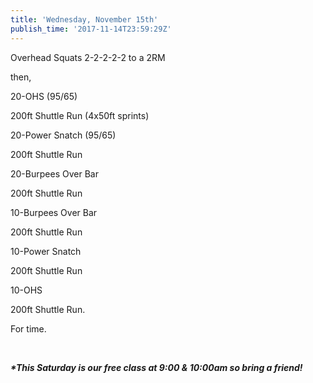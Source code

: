 ```yaml
---
title: 'Wednesday, November 15th'
publish_time: '2017-11-14T23:59:29Z'
---
```


Overhead Squats 2-2-2-2-2 to a 2RM

then,

20-OHS (95/65)

200ft Shuttle Run (4x50ft sprints)

20-Power Snatch (95/65)

200ft Shuttle Run

20-Burpees Over Bar

200ft Shuttle Run

10-Burpees Over Bar

200ft Shuttle Run

10-Power Snatch

200ft Shuttle Run

10-OHS

200ft Shuttle Run.

For time.

 

***\*This Saturday is our free class at 9:00 & 10:00am so bring a
friend!***
